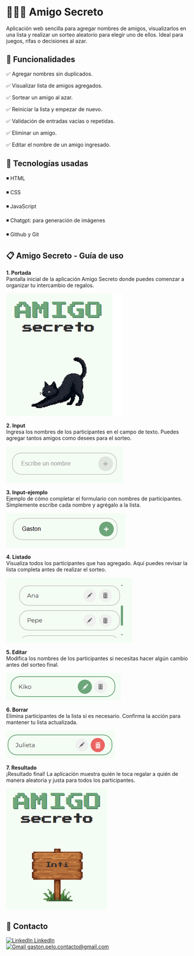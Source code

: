 # 🧑‍🤝‍🧑 Amigo Secreto
Aplicación web sencilla para agregar nombres de amigos, visualizarlos en una lista y realizar un sorteo aleatorio para elegir uno de ellos. Ideal para juegos, rifas o decisiones al azar.

## 🚀 Funcionalidades
✅ Agregar nombres sin duplicados.

✅ Visualizar lista de amigos agregados.

✅ Sortear un amigo al azar.

✅ Reiniciar la lista y empezar de nuevo.

✅ Validación de entradas vacías o repetidas.

✅ Eliminar un amigo.

✅ Editar el nombre de un amigo ingresado.


## 🧱 Tecnologías usadas
◾ HTML

◾ CSS

◾ JavaScript

◾ Chatgpt: para generación de imágenes

◾ Github y Git


## 📋 Amigo Secreto -  Guía de uso

**1. Portada**  
Pantalla inicial de la aplicación Amigo Secreto donde puedes comenzar a organizar tu intercambio de regalos.  

![Portada de la aplicación](screenshots/portada.png)

**2. Input**  
Ingresa los nombres de los participantes en el campo de texto. Puedes agregar tantos amigos como desees para el sorteo.  

![Pantalla de entrada de datos](screenshots/input.png)

**3. Input-ejemplo**  
Ejemplo de cómo completar el formulario con nombres de participantes. Simplemente escribe cada nombre y agrégalo a la lista.  

![Ejemplo de entrada de datos](screenshots/input-ejemplo.png)
 
**4. Listado**    
Visualiza todos los participantes que has agregado. Aquí puedes revisar la lista completa antes de realizar el sorteo.  

![Lista de participantes](screenshots/listado.png)

**5. Editar**    
Modifica los nombres de los participantes si necesitas hacer algún cambio antes del sorteo final.  

![Función de edición](screenshots/editar.png)

**6. Borrar**    
Elimina participantes de la lista si es necesario. Confirma la acción para mantener tu lista actualizada.  

![Función de eliminación](screenshots/borrar.png)

**7. Resultado**    
¡Resultado final! La aplicación muestra quién le toca regalar a quién de manera aleatoria y justa para todos los participantes.  

![Resultado del sorteo](screenshots/resultado.png)

## 📢 Contacto

<a href="https://www.linkedin.com/in/gpelo-data/" target="_blank">
  <img src="https://cdn.jsdelivr.net/gh/devicons/devicon/icons/linkedin/linkedin-original.svg" alt="LinkedIn" width="16" height="16"/>
  LinkedIn
</a>

<br/>

<a href="mailto:gaston.pelo.contacto@gmail.com" target="_blank">
  <img src="https://upload.wikimedia.org/wikipedia/commons/4/4e/Gmail_Icon.png" alt="Gmail" width="16" height="16"/>
  gaston.pelo.contacto@gmail.com
</a>

